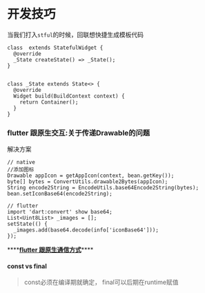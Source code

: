 # 开发技巧

当我们打入`stful`的时候，回联想快捷生成模板代码

```text
class  extends StatefulWidget {
  @override
  _State createState() => _State();
}


class _State extends State<> {
  @override
  Widget build(BuildContext context) {
    return Container();
  }
}
```

### flutter 跟原生交互:关于传递Drawable的问题

解决方案

```text
// native 
//添加图标
Drawable appIcon = getAppIcon(context, bean.getKey());
byte[] bytes = ConvertUtils.drawable2Bytes(appIcon);
String encode2String = EncodeUtils.base64Encode2String(bytes);
bean.setIconBase64(encode2String);

// flutter
import 'dart:convert' show base64;
List<Uint8List> _images = [];
setState(() {
  _images.add(base64.decode(info['iconBase64']));
});
```

\*\*\*\*[**flutter 跟原生通信方式**](https://medium.com/flutter/flutter-platform-channels-ce7f540a104e)\*\*\*\*

#### const vs final

> const必须在编译期就确定， final可以后期在runtime赋值

